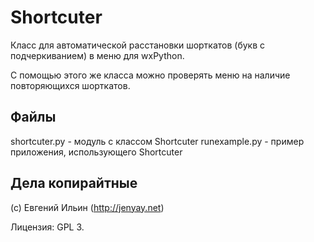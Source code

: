 Shortcuter
============

Класс для автоматической расстановки шорткатов (букв с подчеркиванием) в меню для wxPython.

С помощью этого же класса можно проверять меню на наличие повторяющихся шорткатов.


Файлы
-----

shortcuter.py - модуль с классом Shortcuter
runexample.py - пример приложения, использующего Shortcuter

Дела копирайтные
----------------

(c) Евгений Ильин (http://jenyay.net)

Лицензия: GPL 3.
